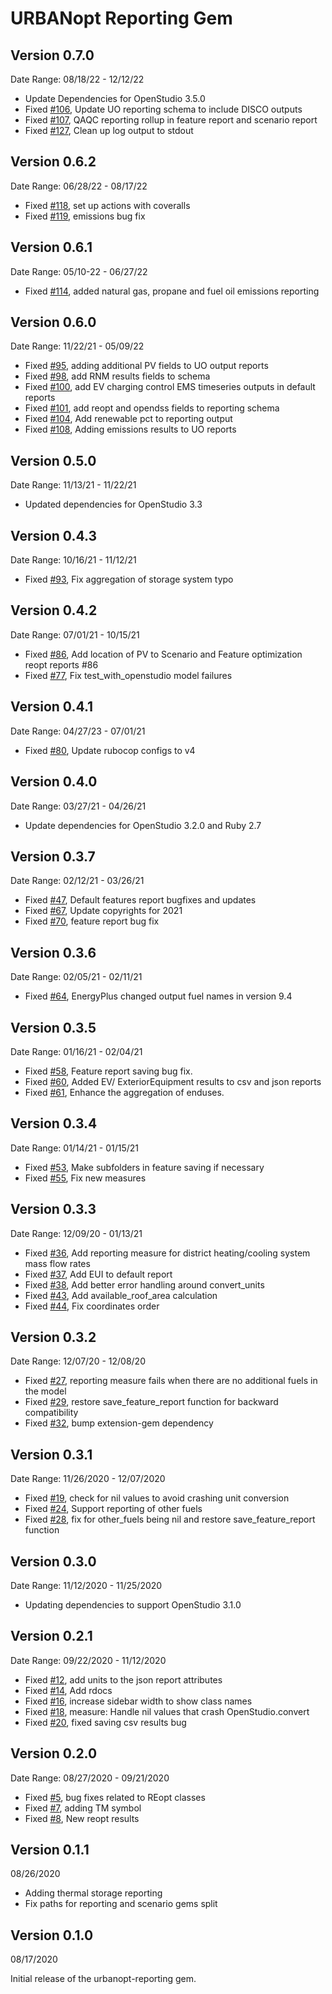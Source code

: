# URBANopt Reporting Gem

## Version 0.7.0
Date Range: 08/18/22 - 12/12/22

- Update Dependencies for OpenStudio 3.5.0
- Fixed [#106]( https://github.com/urbanopt/urbanopt-reporting-gem/issues/106 ), Update UO reporting schema to include DISCO outputs
- Fixed [#107]( https://github.com/urbanopt/urbanopt-reporting-gem/issues/107 ), QAQC reporting rollup in feature report and scenario report
- Fixed [#127]( https://github.com/urbanopt/urbanopt-reporting-gem/issues/127 ), Clean up log output to stdout


## Version 0.6.2
Date Range: 06/28/22 - 08/17/22

- Fixed [#118]( https://github.com/urbanopt/urbanopt-reporting-gem/pull/118 ), set up actions with coveralls
- Fixed [#119]( https://github.com/urbanopt/urbanopt-reporting-gem/pull/119 ), emissions bug fix

## Version 0.6.1
Date Range: 05/10-22 - 06/27/22

- Fixed [#114]( https://github.com/urbanopt/urbanopt-reporting-gem/pull/114 ), added natural gas, propane and fuel oil emissions reporting

## Version 0.6.0
Date Range: 11/22/21 - 05/09/22

- Fixed [#95]( https://github.com/urbanopt/urbanopt-reporting-gem/pull/95 ), adding additional PV fields to UO output reports
- Fixed [#98]( https://github.com/urbanopt/urbanopt-reporting-gem/issues/98 ), add RNM results fields to schema
- Fixed [#100]( https://github.com/urbanopt/urbanopt-reporting-gem/pull/100 ), add EV charging control EMS timeseries outputs in default reports
- Fixed [#101]( https://github.com/urbanopt/urbanopt-reporting-gem/issues/101 ), add reopt and opendss fields to reporting schema
- Fixed [#104]( https://github.com/urbanopt/urbanopt-reporting-gem/issues/104 ), Add renewable pct to reporting output
- Fixed [#108]( https://github.com/urbanopt/urbanopt-reporting-gem/pull/108 ), Adding emissions results to UO reports

## Version 0.5.0
Date Range: 11/13/21 - 11/22/21

- Updated dependencies for OpenStudio 3.3

## Version 0.4.3
Date Range: 10/16/21 - 11/12/21

- Fixed [#93]( https://github.com/urbanopt/urbanopt-reporting-gem/issues/93 ), Fix aggregation of storage system typo

## Version 0.4.2
Date Range: 07/01/21 - 10/15/21

- Fixed [#86]( https://github.com/urbanopt/urbanopt-reporting-gem/issues/86 ), Add location of PV to Scenario and Feature optimization reopt reports #86
- Fixed [#77]( https://github.com/urbanopt/urbanopt-reporting-gem/issues/77 ), Fix test_with_openstudio model failures

## Version 0.4.1
Date Range: 04/27/23 - 07/01/21

- Fixed [#80](https://github.com/urbanopt/urbanopt-reporting-gem/issues/80), Update rubocop configs to v4

## Version 0.4.0

Date Range: 03/27/21 - 04/26/21

- Update dependencies for OpenStudio 3.2.0 and Ruby 2.7

## Version 0.3.7

Date Range: 02/12/21 - 03/26/21

- Fixed [#47]( https://github.com/urbanopt/urbanopt-reporting-gem/issues/47 ), Default features report bugfixes and updates
- Fixed [#67]( https://github.com/urbanopt/urbanopt-reporting-gem/issues/67 ), Update copyrights for 2021
- Fixed [#70]( https://github.com/urbanopt/urbanopt-reporting-gem/issues/70 ), feature report bug fix

## Version 0.3.6

Date Range: 02/05/21 - 02/11/21

- Fixed [#64]( https://github.com/urbanopt/urbanopt-reporting-gem/issues/64 ), EnergyPlus changed output fuel names in version 9.4

## Version 0.3.5

Date Range: 01/16/21 - 02/04/21

- Fixed [#58]( https://github.com/urbanopt/urbanopt-reporting-gem/issues/58 ), Feature report saving bug fix.
- Fixed [#60]( https://github.com/urbanopt/urbanopt-reporting-gem/issues/60 ), Added EV/ ExteriorEquipment results to csv and json reports
- Fixed [#61]( https://github.com/urbanopt/urbanopt-reporting-gem/issues/61 ), Enhance the aggregation of enduses.


## Version 0.3.4

Date Range: 01/14/21 - 01/15/21

- Fixed [#53]( https://github.com/urbanopt/urbanopt-reporting-gem/issues/53 ), Make subfolders in feature saving if necessary
- Fixed [#55]( https://github.com/urbanopt/urbanopt-reporting-gem/issues/55 ), Fix new measures

## Version 0.3.3

Date Range: 12/09/20 - 01/13/21

- Fixed [#36]( https://github.com/urbanopt/urbanopt-reporting-gem/issues/36 ), Add reporting measure for district heating/cooling system mass flow rates
- Fixed [#37]( https://github.com/urbanopt/urbanopt-reporting-gem/issues/37 ), Add EUI to default report
- Fixed [#38]( https://github.com/urbanopt/urbanopt-reporting-gem/issues/38 ), Add better error handling around convert_units
- Fixed [#43]( https://github.com/urbanopt/urbanopt-reporting-gem/issues/43 ), Add available_roof_area calculation
- Fixed [#44]( https://github.com/urbanopt/urbanopt-reporting-gem/issues/44 ), Fix coordinates order

## Version 0.3.2

Date Range: 12/07/20 - 12/08/20

- Fixed [#27]( https://github.com/urbanopt/urbanopt-reporting-gem/issues/27 ), reporting measure fails when there are no additional fuels in the model
- Fixed [#29]( https://github.com/urbanopt/urbanopt-reporting-gem/issues/29 ), restore save_feature_report function for backward compatibility
- Fixed [#32]( https://github.com/urbanopt/urbanopt-reporting-gem/issues/32 ), bump extension-gem dependency

## Version 0.3.1

Date Range: 11/26/2020 - 12/07/2020

- Fixed [#19]( https://github.com/urbanopt/urbanopt-reporting-gem/pull/19 ), check for nil values to avoid crashing unit conversion
- Fixed [#24]( https://github.com/urbanopt/urbanopt-reporting-gem/pull/24 ), Support reporting of other fuels
- Fixed [#28]( https://github.com/urbanopt/urbanopt-reporting-gem/pull/28 ), fix for other_fuels being nil and restore save_feature_report function

## Version 0.3.0

Date Range: 11/12/2020 - 11/25/2020

- Updating dependencies to support OpenStudio 3.1.0

## Version 0.2.1

Date Range: 09/22/2020 - 11/12/2020

- Fixed [#12]( https://github.com/urbanopt/urbanopt-reporting-gem/pull/12 ), add units to the json report attributes
- Fixed [#14]( https://github.com/urbanopt/urbanopt-reporting-gem/pull/14 ), Add rdocs
- Fixed [#16]( https://github.com/urbanopt/urbanopt-reporting-gem/pull/16 ), increase sidebar width to show class names
- Fixed [#18]( https://github.com/urbanopt/urbanopt-reporting-gem/pull/18 ), measure: Handle nil values that crash OpenStudio.convert
- Fixed [#20]( https://github.com/urbanopt/urbanopt-reporting-gem/pull/20 ), fixed saving csv results bug

## Version 0.2.0

Date Range: 08/27/2020 - 09/21/2020

- Fixed [#5]( https://github.com/urbanopt/urbanopt-reporting-gem/pull/5 ), bug fixes related to REopt classes
- Fixed [#7]( https://github.com/urbanopt/urbanopt-reporting-gem/pull/7 ), adding TM symbol
- Fixed [#8]( https://github.com/urbanopt/urbanopt-reporting-gem/pull/8 ), New reopt results

## Version 0.1.1

08/26/2020

- Adding thermal storage reporting
- Fix paths for reporting and scenario gems split

## Version 0.1.0

08/17/2020

Initial release of the urbanopt-reporting gem.
